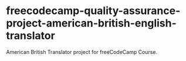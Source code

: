 # freecodecamp-quality-assurance-project-american-british-english-translator
American British Translator project for freeCodeCamp Course.
